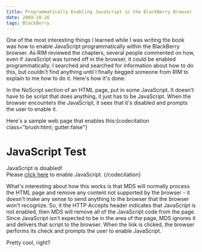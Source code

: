 ```yaml
---
title: Programmatically Enabling JavaScript in the BlackBerry Browser
date: 2009-10-26
tags: BlackBerry
---
```


One of the most interesting things I learned while I was writing the book was how to enable JavaScript programmatically within the BlackBerry browser. As RIM reviewed the chapters, several people commented on how, even if JavaScript was turned off in the browser, it could be enabled programmatically. I searched and searched for information about how to do this, but couldn't find anything until I finally begged someone from RIM to explain to me how to do it. Here's how it's done:

In the NoScript section of an HTML page, put in some JavaScript. It doesn't have to be script that does anything, it just has to be JavaScript. When the browser encounters the JavaScript, it sees that it's disabled and prompts the user to enable it.

Here's a sample web page that enables this:{codecitation class="brush:html; gutter:false"}<!DOCTYPE html public "-//W3C//DTD HTML 4.01 Transitional//EN">  
<HTML>  
<HEAD>  
<TITLE>JavaScript Test</TITLE>  
</HEAD>  
</HEAD>  
<BODY>  
<h1>JavaScript Test</h1>  
<SCRIPT type="text/javascript">  
document.write("JavaScript is enabled!")  
</SCRIPT>  
<NOSCRIPT>  
JavaScript is disabled!<br />  
Please <A href="javascript:void()">click here</A> to enable JavaScript.  
</NOSCRIPT>  
</BODY>  
</HTML>{/codecitation}

What's interesting about how this works is that MDS will normally process the HTML page and remove any content not supported by the browser - it doesn't make any sense to send anything to the browser that the browser won't recognize. So, it the HTTP Accepts header indicates that JavaScript is not enabled, then MDS will remove all of the JavaScript code from the page. Since JavaScript isn't expected to be in the <NoScript> area of the page, MDS ignores it and delivers that script to the browser. When the link is clicked, the browser performs its check and prompts the user to enable JavaScript. 

Pretty cool, right?